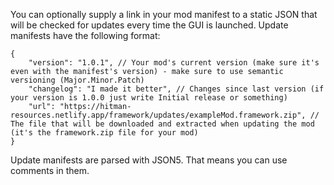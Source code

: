 You can optionally supply a link in your mod manifest to a static JSON that will be checked for updates every time the GUI is launched. Update manifests have the following format:
```jsonc
{
    "version": "1.0.1", // Your mod's current version (make sure it's even with the manifest's version) - make sure to use semantic versioning (Major.Minor.Patch)
    "changelog": "I made it better", // Changes since last version (if your version is 1.0.0 just write Initial release or something)
    "url": "https://hitman-resources.netlify.app/framework/updates/exampleMod.framework.zip", // The file that will be downloaded and extracted when updating the mod (it's the framework.zip file for your mod)
}
```

Update manifests are parsed with JSON5. That means you can use comments in them.